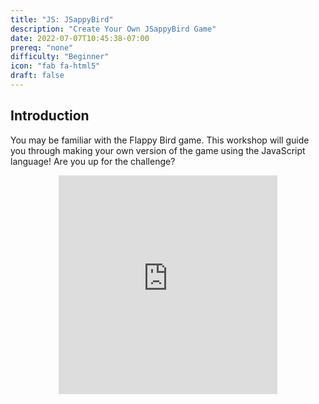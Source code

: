 ```yaml
---
title: "JS: JSappyBird"
description: "Create Your Own JSappyBird Game"
date: 2022-07-07T10:45:38-07:00
prereq: "none"
difficulty: "Beginner"
icon: "fab fa-html5"
draft: false
---
```


## Introduction

You may be familiar with the Flappy Bird game. This workshop will guide you through making your own version of the game using the JavaScript language! Are you up for the challenge?

<p style="text-align: center;"><iframe src="https://giphy.com/embed/euuaA2cwLEUuI" width="350" height="350" frameBorder="0" class="giphy-embed"></iframe>

